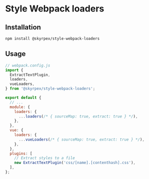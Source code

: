 # Style Webpack loaders

## Installation

`npm install @skyrpex/style-webpack-loaders`

## Usage

```js
// webpack.config.js
import {
  ExtractTextPlugin,
  loaders,
  vueLoaders,
} from '@skyrpex/style-webpack-loaders';

export default {
  // ...
  module: {
    loaders: {
      ...loaders(/* { sourceMap: true, extract: true } */),
    },
  },
  vue: {
    loaders: {
      ...vueLoaders(/* { sourceMap: true, extract: true } */),
    },
  },
  plugins: [
    // Extract styles to a file
    new ExtractTextPlugin('css/[name].[contenthash].css'),
  ],
};
```
